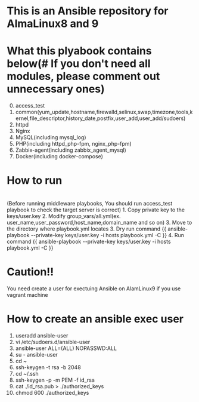 # This is an Ansible repository for AlmaLinux8 and 9

# What this plyabook contains below(# If you don't need all modules, please comment out unnecessary ones)
0. access_test
1. common(yum_update,hostname,firewalld,selinux,swap,timezone,tools,kernel,file_descriptor,history_date,postfix,user_add,user_add/sudoers) 
2. httpd
3. Nginx
4. MySQL(including mysql_log)
5. PHP(including httpd_php-fpm, nginx_php-fpm)
6. Zabbix-agent(including zabbix_agent_mysql)
7. Docker(including docker-compose)

# How to run
<br >
(Before running middleware playbooks, You should run access_test playbook to check the target server is correct)
1. Copy private key to the keys/user.key
2. Modify group_vars/all.yml(ex. user_name,user_password,host_name,domain_name and so on)
3. Move to the directory where playbook.yml locates
3. Dry run command {{ ansible-playbook --private-key keys/user.key -i hosts playbook.yml -C }}
4. Run command {{ ansible-playbook --private-key keys/user.key -i hosts playbook.yml -C }}

# Caution!!
You need create a user for exectuing Ansible on AlamLinux9 if you use vagrant machine

# How to create an ansible exec user
1. useradd ansible-user
2. vi /etc/sudoers.d/ansible-user
3. ansible-user ALL=(ALL) NOPASSWD:ALL
4. su - ansible-user
5. cd ~
6. ssh-keygen -t rsa -b 2048
7. cd ~/.ssh
8. ssh-keygen -p -m PEM -f id_rsa
9. cat ./id_rsa.pub > ./authorized_keys
10. chmod 600 ./authorized_keys